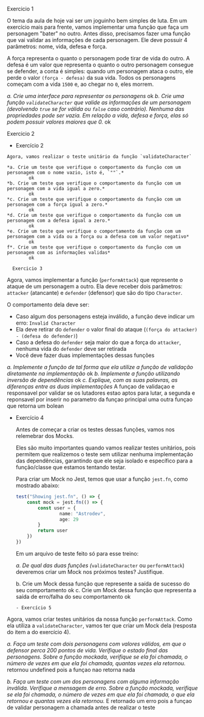 
   Exercicio 1

   O tema da aula de hoje vai ser um joguinho bem simples de luta. Em um exercício mais para frente, vamos implementar uma função que faça um personagem "bater" no outro. Antes disso, precisamos  fazer uma função que vai validar as informações de cada personagem. Ele deve possuir 4 parâmetros: nome, vida, defesa e força. 

   A força representa o quanto o personagem pode tirar de vida do outro. A defesa é um valor que representa o quanto o outro personagem consegue se defender, a conta é simples: quando um personagem ataca  o outro, ele perde o valor `(força - defesa)` da sua vida. Todos os personagens começam com a vida `1500` e, ao chegar no `0`, eles morrem.

*a. Crie uma interface para representar os personagens*
      ok
*b. Crie uma função `validateCharacter` que valide as informações de um personagem (devolvendo `true` se for válida ou `false` caso contrário). Nenhuma das propriedades pode ser vazia. Em relação a vida, defesa e força, elas só podem possuir valores maiores que 0.*
      ok

   Exercicio 2


   - Exercício 2
    
    Agora, vamos realizar o teste unitário da função `validateCharacter`
    
    *a. Crie um teste que verifique o comportamento da função com um personagem com o nome vazio, isto é, `""`.* 
            ok
    *b. Crie um teste que verifique o comportamento da função com um personagem com a vida igual a zero.* 
            ok
    *c. Crie um teste que verifique o comportamento da função com um personagem com a força igual a zero.* 
            ok
    *d. Crie um teste que verifique o comportamento da função com um personagem com a defesa igual a zero.* 
            ok
    *e. Crie um teste que verifique o comportamento da função com um personagem com a vida ou a força ou a defesa com um valor negativo*
            ok
    f*. Crie um teste que verifique o comportamento da função com um personagem com as informações validas*
            ok

      Exercicio 3

Agora, vamos implementar a função (`performAttack`) que represente o ataque de um personagem a outro. Ela deve receber dois parâmetros: `attacker` (atancante) e `defender` (defensor) que são do tipo `Character`. 

O comportamento dela deve ser:

- Caso algum dos personagens esteja inválido, a função deve indicar um erro: `Invalid Character`
- Ela deve retirar do `defender` o valor final do ataque (`(força do attacker) - (defesa do defender)`)
- Caso a defesa do `defender` seja maior do que a força do `attacker`, nenhuma vida do `defender` deve ser retirada
- Você deve fazer duas implementações dessas funções

*a. Implemente a função de tal forma que ela utilize a função de validação diretamente na implementação*
      ok
*b. Implemente a função utilizando inversão de dependências*
      ok
*c. Explique, com as suas palavras, as diferenças entre as duas implementações*
      A funçao de validaçao e responsavel por validar se os lutadores estao aptos para lutar, a segunda e reponsavel por inserir no parametro da funçao principal uma outra funçao que retorna um bolean 









- Exercício 4
    
    Antes de começar a criar os testes dessas funções, vamos nos relemebrar dos Mocks. 
    
    Eles são muito importantes quando vamos realizar testes unitários, pois permitem que realizemos o teste sem utilizar nenhuma implementação das dependências, garantindo que ele seja isolado e específico para a função/classe que estamos tentando testar.
    
    Para criar um  Mock no Jest, temos que usar a função `jest.fn`, como mostrado abaixo:
    

    ```ts
    test("Showing jest.fn", () => {
    	const mock = jest.fn(() => {
    		const user = {
    				name: "Astrodev",
    				age: 29
    		}
    		return user
    	})
    })
    ```

    Em um arquivo de teste feito só para esse treino:
    
    *a. De qual das duas funções (*`validateCharacter` ou `performAttack`)  deveremos criar um Mock nos próximos testes? Justifique.
    
    b. Crie um Mock dessa função que represente a saída de sucesso do seu comportamento
                  ok
    c. Crie um Mock dessa função que representa a saída de erro/falha do seu comportamento
                  ok



      - Exercício 5

Agora, vamos criar testes unitários da nossa função `performAttack`. Como ela utiliza a `validateCharacter`, vamos ter que criar um Mock dela (resposta do item a do exercício 4). 

*a. Faça um teste com dois personagens com valores válidos, em que o defensor perca 200 pontos de vida. Verifique o estado final das personagens. Sobre a função mockada, verifique se ela foi chamada, o número de vezes em que ela foi chamada, quantas vezes ela retornou.*
      retornou undefined pois a funçao nao retorna nada

*b. Faça um teste com um dos personagens com alguma informação inválida. Verifique a mensagem de erro. Sobre a função mockada, verifique se ela foi chamada, o número de vezes em que ela foi chamada, o que ela retornou e quantas vezes ela retornou.*
      E retornado um erro pois a funçao de validar personagem a chamada
      antes de realizar o teste



